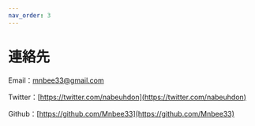 ```yaml
---
nav_order: 3
---
```

# 連絡先

Email：mnbee33@gmail.com

Twitter：[https://twitter.com/nabeuhdon](https://twitter.com/nabeuhdon)

Github：[https://github.com/Mnbee33](https://github.com/Mnbee33)